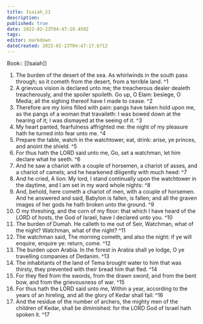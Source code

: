 ```yaml
---
title: Isaiah_21
description: 
published: true
date: 2022-02-23T04:47:19.450Z
tags: 
editor: markdown
dateCreated: 2022-02-23T04:47:17.671Z
---
```


 Book:: [[Isaiah]]
 1. The burden of the desert of the sea. As whirlwinds in the south pass through; so it cometh from the desert, from a terrible land. ^1
 2. A grievous vision is declared unto me; the treacherous dealer dealeth treacherously, and the spoiler spoileth. Go up, O Elam: besiege, O Media; all the sighing thereof have I made to cease. ^2
 3. Therefore are my loins filled with pain: pangs have taken hold upon me, as the pangs of a woman that travaileth: I was bowed down at the hearing of it; I was dismayed at the seeing of it. ^3
 4. My heart panted, fearfulness affrighted me: the night of my pleasure hath he turned into fear unto me. ^4
 5. Prepare the table, watch in the watchtower, eat, drink: arise, ye princes, and anoint the shield. ^5
 6. For thus hath the LORD said unto me, Go, set a watchman, let him declare what he seeth. ^6
 7. And he saw a chariot with a couple of horsemen, a chariot of asses, and a chariot of camels; and he hearkened diligently with much heed: ^7
 8. And he cried, A lion: My lord, I stand continually upon the watchtower in the daytime, and I am set in my ward whole nights: ^8
 9. And, behold, here cometh a chariot of men, with a couple of horsemen. And he answered and said, Babylon is fallen, is fallen; and all the graven images of her gods he hath broken unto the ground. ^9
 10. O my threshing, and the corn of my floor: that which I have heard of the LORD of hosts, the God of Israel, have I declared unto you. ^10
 11. The burden of Dumah. He calleth to me out of Seir, Watchman, what of the night? Watchman, what of the night? ^11
 12. The watchman said, The morning cometh, and also the night: if ye will enquire, enquire ye: return, come. ^12
 13. The burden upon Arabia. In the forest in Arabia shall ye lodge, O ye travelling companies of Dedanim. ^13
 14. The inhabitants of the land of Tema brought water to him that was thirsty, they prevented with their bread him that fled. ^14
 15. For they fled from the swords, from the drawn sword, and from the bent bow, and from the grievousness of war. ^15
 16. For thus hath the LORD said unto me, Within a year, according to the years of an hireling, and all the glory of Kedar shall fail: ^16
 17. And the residue of the number of archers, the mighty men of the children of Kedar, shall be diminished: for the LORD God of Israel hath spoken it. ^17
